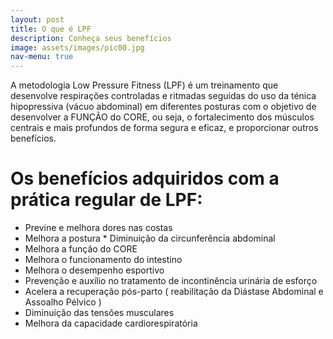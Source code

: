 ```yaml
---
layout: post
title: O que é LPF
description: Conheça seus benefícios
image: assets/images/pic00.jpg
nav-menu: true
---
```

A metodologia Low Pressure Fitness (LPF) é um treinamento que desenvolve respirações controladas e ritmadas seguidas do uso da ténica hipopressiva (vácuo abdominal) em diferentes posturas com o objetivo de desenvolver a FUNÇÃO do CORE, ou seja, o fortalecimento dos músculos centrais e mais profundos de forma segura e eficaz, e proporcionar outros benefícios. 

# Os benefícios adquiridos com a prática regular de LPF:

* Previne e melhora dores nas costas
* Melhora a postura
​​​* Diminuição da circunferência abdominal
* Melhora a função do CORE
* Melhora o funcionamento do intestino ​
* Melhora o desempenho esportivo ​​​
* Prevenção e auxílio no tratamento de incontinência urinária de esforço ​​​​
* Acelera a recuperação pós-parto ( reabilitação da Diástase Abdominal e Assoalho Pélvico )
* Diminuição das tensões musculares
* Melhora da capacidade cardiorespiratória


